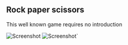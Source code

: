 
## Rock paper scissors
This well known game requires no introduction


![Screenshot](https://user-images.githubusercontent.com/43414928/95648274-8767f580-0af3-11eb-8529-f826a337168c.png)
![Screenshot`](https://user-images.githubusercontent.com/43414928/95648275-89ca4f80-0af3-11eb-9569-8db51ea29c21.png)
